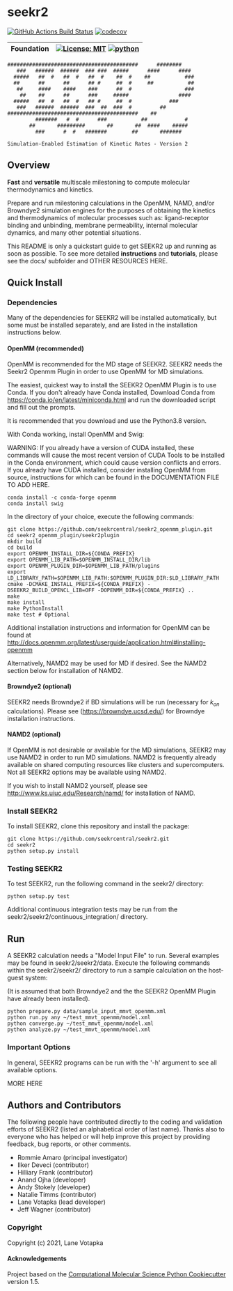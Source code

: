 seekr2
==============================
[//]: # (Badges)
[![GitHub Actions Build Status](https://github.com/seekrcentral/seekr2/workflows/CI/badge.svg)](https://github.com/seekrcentral/seekr2/actions?query=workflow%3ACI)
[![codecov](https://codecov.io/gh/seekrcentral/seekr2/branch/master/graph/badge.svg)](https://codecov.io/gh/seekrcentral/seekr2/branch/master)

| **Foundation** | [![License: MIT](https://img.shields.io/badge/License-MIT-yellow.svg)](https://opensource.org/licenses/MIT) [![python](https://img.shields.io/badge/python-3.8-blue.svg)](https://www.python.org/)|
| :------ | :------ |

```
##########################################      ########
   ###   ######  ######  ### ###  #####      ####      ####
  #####   ##  #   ##  #   ##  #    ##  #    ##           ###
  ##      ##      ##      ## #     ##  #     ##           ##
   ##     ####    ####    ###      ##  #                 ###
    ##    ##      ##      ###     #####                ####
  #####   ##  #   ##  #   ## #     ##  #            ###
   ###   ######  ######  ###  ##  ###  #         ## 
##########################################    ##
         #######   #  #      ###           ##            #
       ##       #########       ##       ##  ####    #####
         ###      #  #   #######        ##       #######

Simulation-Enabled Estimation of Kinetic Rates - Version 2
```

## Overview
**Fast** and **versatile** multiscale milestoning to compute molecular 
thermodynamics and kinetics.

Prepare and run milestoning calculations in the OpenMM, NAMD, and/or Browndye2
simulation engines for the purposes of obtaining the kinetics and 
thermodynamics of molecular processes such as: ligand-receptor 
binding and unbinding, membrane permeability, internal molecular dynamics, 
and many other potential situations.

This README is only a quickstart guide to get SEEKR2 up and running as soon as
possible. To see more detailed **instructions** and **tutorials**, please see 
the docs/ subfolder and OTHER RESOURCES HERE.

## Quick Install

### Dependencies
Many of the dependencies for SEEKR2 will be installed automatically, but
some must be installed separately, and are listed in the installation
instructions below.

#### OpenMM (recommended)

OpenMM is recommended for the MD stage of SEEKR2. SEEKR2 needs the Seekr2 
Openmm Plugin in order to use OpenMM for MD simulations.

The easiest, quickest way to install the SEEKR2 OpenMM Plugin is to use
Conda. If you don't already have Conda installed, Download Conda from 
https://conda.io/en/latest/miniconda.html and run the downloaded script and 
fill out the prompts. 

It is recommended that you download and use the Python3.8 version.

With Conda working, install OpenMM and Swig:

WARNING: If you already have a version of CUDA installed, these commands
will cause the most recent version of CUDA Tools to be installed in the Conda
environment, which could cause version conflicts and errors. If you already
have CUDA installed, consider installing OpenMM from source, instructions
for which can be found in the DOCUMENTATION FILE TO ADD HERE.

```
conda install -c conda-forge openmm
conda install swig
```

In the directory of your choice, execute the following commands:

```
git clone https://github.com/seekrcentral/seekr2_openmm_plugin.git
cd seekr2_openmm_plugin/seekr2plugin
mkdir build
cd build
export OPENMM_INSTALL_DIR=${CONDA_PREFIX}
export OPENMM_LIB_PATH=$OPENMM_INSTALL_DIR/lib
export OPENMM_PLUGIN_DIR=$OPENMM_LIB_PATH/plugins
export LD_LIBRARY_PATH=$OPENMM_LIB_PATH:$OPENMM_PLUGIN_DIR:$LD_LIBRARY_PATH
cmake -DCMAKE_INSTALL_PREFIX=${CONDA_PREFIX} -DSEEKR2_BUILD_OPENCL_LIB=OFF -DOPENMM_DIR=${CONDA_PREFIX} ..
make
make install
make PythonInstall
make test # Optional
```

Additional installation instructions and information for OpenMM can be found at
http://docs.openmm.org/latest/userguide/application.html#installing-openmm

Alternatively, NAMD2 may be used for MD if desired. See the NAMD2 section
below for installation of NAMD2.

#### Browndye2 (optional)

SEEKR2 needs Browndye2 if BD simulations will be run (necessary for $k_{on}$
calculations). Please see (https://browndye.ucsd.edu/) for Browndye installation
instructions.

#### NAMD2 (optional)

If OpenMM is not desirable or available for the MD simulations, SEEKR2 may 
use NAMD2 in order to run MD simulations. NAMD2 is frequently already 
available on shared computing resources like clusters and supercomputers.
Not all SEEKR2 options may be available using NAMD2.

If you wish to install NAMD2 yourself, please see 
http://www.ks.uiuc.edu/Research/namd/ for installation of NAMD.

### Install SEEKR2
To install SEEKR2, clone this repository and install the package:

```
git clone https://github.com/seekrcentral/seekr2.git
cd seekr2
python setup.py install
```

### Testing SEEKR2
To test SEEKR2, run the following command in the seekr2/ directory:

```
python setup.py test
```

Additional continuous integration tests may be run from the
seekr2/seekr2/continuous_integration/ directory.

## Run

A SEEKR2 calculation needs a "Model Input File" to run. Several examples may
be found in seekr2/seekr2/data. Execute the following commands within the 
seekr2/seekr2/ directory to run a sample calculation on the host-guest system:

(It is assumed that both Browndye2 and the the SEEKR2 OpenMM Plugin have
already been installed).

```
python prepare.py data/sample_input_mmvt_openmm.xml
python run.py any ~/test_mmvt_openmm/model.xml
python converge.py ~/test_mmvt_openmm/model.xml
python analyze.py ~/test_mmvt_openmm/model.xml
```

### Important Options

In general, SEEKR2 programs can be run with the '-h' argument to see all
available options.

MORE HERE

## Authors and Contributors

The following people have contributed directly to the coding and validation
efforts of SEEKR2 (listed an alphabetical order of last name). 
Thanks also to everyone who has helped or will help improve this project by 
providing feedback, bug reports, or other comments.

* Rommie Amaro (principal investigator)
* Ilker Deveci (contributor)
* Hilliary Frank (contributor)
* Anand Ojha (developer)
* Andy Stokely (developer)
* Natalie Timms (contributor)
* Lane Votapka (lead developer)
* Jeff Wagner (contributor)

### Copyright

Copyright (c) 2021, Lane Votapka


#### Acknowledgements
 
Project based on the 
[Computational Molecular Science Python Cookiecutter](https://github.com/molssi/cookiecutter-cms) version 1.5.
